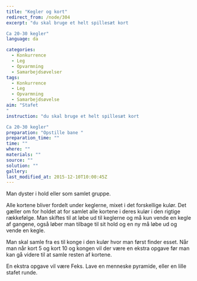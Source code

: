 ```yaml
---
title: "Kegler og kort"
redirect_from: /node/304
excerpt: "du skal bruge et helt spillesæt kort

Ca 20-30 kegler"
language: da

categories:
  - Konkurrence
  - Leg
  - Opvarmning
  - Samarbejdsøvelser
tags:
  - Konkurrence
  - Leg
  - Opvarmning
  - Samarbejdsøvelse
aim: "Stafet
"
instruction: "du skal bruge et helt spillesæt kort

Ca 20-30 kegler"
preparation: "Opstille bane "
preparation_time: ""
time: ""
where: ""
materials: ""
source: ""
solution: ""
gallery:
last_modified_at: 2015-12-10T10:00:45Z
---
```

Man dyster i hold eller som samlet gruppe.

Alle kortene bliver fordelt under keglerne, mixet i det forskellige kulør. Det gæller om for holdet at for samlet alle kortene i deres kulør i den rigtige rækkefølge. Man skiftes til at løbe ud til keglerne og må kun vende en kegle af gangene, også løber man tilbage til sit hold og en ny må løbe ud og vende en kegle.

Man skal samle fra es til konge i den kulør hvor man først finder esset. Når man når kort 5 og kort 10 og kongen vil der være en ekstra opgave før man kan gå videre til at samle resten af kortene.

En ekstra opgave vil være Feks. Lave en menneske pyramide, eller en lille stafet runde.
